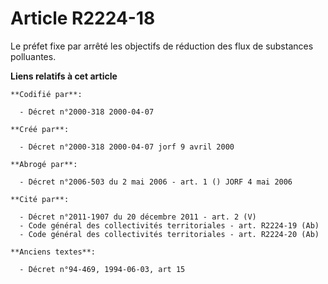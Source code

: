 # Article R2224-18

Le préfet fixe par arrêté les objectifs de réduction des flux de substances polluantes.

**Liens relatifs à cet article**

	**Codifié par**:

	  - Décret n°2000-318 2000-04-07

	**Créé par**:

	  - Décret n°2000-318 2000-04-07 jorf 9 avril 2000

	**Abrogé par**:

	  - Décret n°2006-503 du 2 mai 2006 - art. 1 () JORF 4 mai 2006

	**Cité par**:

	  - Décret n°2011-1907 du 20 décembre 2011 - art. 2 (V)
	  - Code général des collectivités territoriales - art. R2224-19 (Ab)
	  - Code général des collectivités territoriales - art. R2224-20 (Ab)

	**Anciens textes**:

	  - Décret n°94-469, 1994-06-03, art 15

